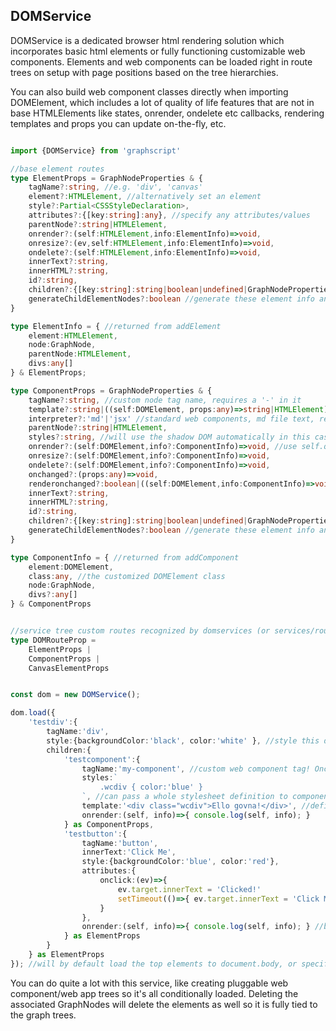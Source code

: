 ## DOMService

DOMService is a dedicated browser html rendering solution which incorporates basic html elements or fully functioning customizable web components. Elements and web components can be loaded right in route trees on setup with page positions based on the tree hierarchies. 

You can also build web component classes directly when importing DOMElement, which includes a lot of quality of life features that are not in base HTMLElements like states, onrender, ondelete etc callbacks, rendering templates and props you can update on-the-fly, etc.

``` ts

import {DOMService} from 'graphscript'

//base element routes
type ElementProps = GraphNodeProperties & {
    tagName?:string, //e.g. 'div', 'canvas'
    element?:HTMLElement, //alternatively set an element
    style?:Partial<CSSStyleDeclaration>,
    attributes?:{[key:string]:any}, //specify any attributes/values
    parentNode?:string|HTMLElement,
    onrender?:(self:HTMLElement,info:ElementInfo)=>void,
    onresize?:(ev,self:HTMLElement,info:ElementInfo)=>void,
    ondelete?:(self:HTMLElement,info:ElementInfo)=>void,
    innerText?:string,
    innerHTML?:string,
    id?:string,
    children?:{[key:string]:string|boolean|undefined|GraphNodeProperties|GraphNode|Graph|ComponentProps|ElementProps|CanvasElementProps},
    generateChildElementNodes?:boolean //generate these element info and graphnodes for every node in an element hierarchy
}

type ElementInfo = { //returned from addElement
    element:HTMLElement,
    node:GraphNode,
    parentNode:HTMLElement,
    divs:any[]
} & ElementProps;

type ComponentProps = GraphNodeProperties & {
    tagName?:string, //custom node tag name, requires a '-' in it 
    template?:string|((self:DOMElement, props:any)=>string|HTMLElement)|HTMLElement, //string or function that passes the modifiable props on the element (the graph node properties)
    interpreter?:'md'|'jsx' //standard web components, md file text, react jsx?
    parentNode?:string|HTMLElement,
    styles?:string, //will use the shadow DOM automatically in this case
    onrender?:(self:DOMElement,info?:ComponentInfo)=>void, //use self.querySelector to select nested elements without worrying about the rest of the page.
    onresize?:(self:DOMElement,info?:ComponentInfo)=>void,
    ondelete?:(self:DOMElement,info?:ComponentInfo)=>void,
    onchanged?:(props:any)=>void,
    renderonchanged?:boolean|((self:DOMElement,info:ComponentInfo)=>void), //set true to auto refresh the element render (it re-appends a new fragment in its container)
    innerText?:string,
    innerHTML?:string,
    id?:string,
    children?:{[key:string]:string|boolean|undefined|GraphNodeProperties|GraphNode|Graph|ComponentProps|ElementProps|CanvasElementProps},
    generateChildElementNodes?:boolean //generate these element info and graphnodes for every node in an element hierarchy
}

type ComponentInfo = { //returned from addComponent
    element:DOMElement,
    class:any, //the customized DOMElement class
    node:GraphNode,
    divs?:any[]
} & ComponentProps


//service tree custom routes recognized by domservices (or services/routers loading a domservice)
type DOMRouteProp = 
    ElementProps |
    ComponentProps |
    CanvasElementProps


const dom = new DOMService();

dom.load({
    'testdiv':{
        tagName:'div',
        style:{backgroundColor:'black', color:'white' }, //style this div using CSS objects
        children:{
            'testcomponent':{
                tagName:'my-component', //custom web component tag! Once one is created you can reuse it elsewhere in the tree as an element
                styles:`
                    .wcdiv { color:'blue' }
                `, //can pass a whole stylesheet definition to components
                template:'<div class="wcdiv">Ello govna!</div>', //defining a template will make this a webcomponent
                onrender:(self, info)=>{ console.log(self, info); }
            } as ComponentProps,
            'testbutton':{
                tagName:'button',
                innerText:'Click Me',
                style:{backgroundColor:'blue', color:'red'},
                attributes:{
                    onclick:(ev)=>{
                        ev.target.innerText = 'Clicked!'
                        setTimeout(()=>{ ev.target.innerText = 'Click Me'},2000)
                    }
                },
                onrender:(self, info)=>{ console.log(self, info); } //button onrender callback
            } as ElementProps
        }
    } as ElementProps
}); //will by default load the top elements to document.body, or specify dom.parentNode, or parentNode per element


```

You can do quite a lot with this service, like creating pluggable web component/web app trees so it's all conditionally loaded. Deleting the associated GraphNodes will delete the elements as well so it is fully tied to the graph trees.